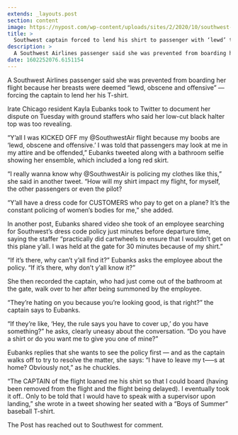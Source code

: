 ```yaml
--- 
extends: _layouts.post 
section: content 
image: https://nypost.com/wp-content/uploads/sites/2/2020/10/southwest-dress-code-64.jpg?quality=90&strip=all&w=1200 
title: > 
  Southwest captain forced to lend his shirt to passenger with ‘lewd’ top 
description: > 
  A Southwest Airlines passenger said she was prevented from boarding her flight because her breasts were deemed “lewd, obscene and offensive” — forcing the captain to lend her his T-shirt.Irate Chicago resident Kayla Eubanks took to Twitter to document her dispute on Tuesday with ground staffers who said her low-cut black halter top was too revealing.“How will my shirt impact my flight, for myself, the other passengers or even the pilot?“They’re hating on you because you’re looking good, is that right?” the captain says to Eubanks.“The CAPTAIN of the flight loaned me his shirt so that I could board (having been removed from the flight and the flight being delayed). 
date: 1602252076.6151154 
--- 
```

A Southwest Airlines passenger said she was prevented from boarding her flight because her breasts were deemed “lewd, obscene and offensive” — forcing the captain to lend her his T-shirt.

Irate Chicago resident Kayla Eubanks took to Twitter to document her dispute on Tuesday with ground staffers who said her low-cut black halter top was too revealing.

“Y’all I was KICKED OFF my @SouthwestAir flight because my boobs are ‘lewd, obscene and offensive.’ I was told that passengers may look at me in my attire and be offended,” Eubanks tweeted along with a bathroom selfie showing her ensemble, which included a long red skirt.

“I really wanna know why @SouthwestAir is policing my clothes like this,” she said in another tweet. “How will my shirt impact my flight, for myself, the other passengers or even the pilot?

“Y’all have a dress code for CUSTOMERS who pay to get on a plane? It’s the constant policing of women’s bodies for me,” she added.

In another post, Eubanks shared video she took of an employee searching for Southwest’s dress code policy just minutes before departure time, saying the staffer “practically did cartwheels to ensure that I wouldn’t get on this plane y’all. I was held at the gate for 30 minutes because of my shirt.”

“If it’s there, why can’t y’all find it?” Eubanks asks the employee about the policy. “If it’s there, why don’t y’all know it?”

She then recorded the captain, who had just come out of the bathroom at the gate, walk over to her after being summoned by the employee.

“They’re hating on you because you’re looking good, is that right?” the captain says to Eubanks.

“If they’re like, ‘Hey, the rule says you have to cover up,’ do you have something?” he asks, clearly uneasy about the conversation. “Do you have a shirt or do you want me to give you one of mine?”

Eubanks replies that she wants to see the policy first — and as the captain walks off to try to resolve the matter, she says: “I have to leave my t—–s at home? Obviously not,” as he chuckles.

“The CAPTAIN of the flight loaned me his shirt so that I could board (having been removed from the flight and the flight being delayed). I eventually took it off.. Only to be told that I would have to speak with a supervisor upon landing,” she wrote in a tweet showing her seated with a “Boys of Summer” baseball T-shirt.

The Post has reached out to Southwest for comment.